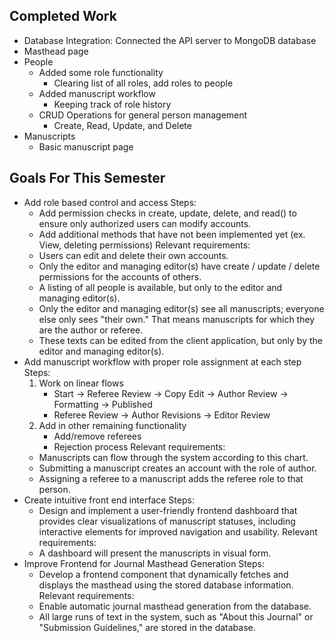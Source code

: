 ## Completed Work

- Database Integration: Connected the API server to MongoDB database 
- Masthead page
- People
    - Added some role functionality
       - Clearing list of all roles, add roles to people
    - Added manuscript workflow
        - Keeping track of role history
    - CRUD Operations for general person management
        - Create, Read, Update, and Delete
- Manuscripts
    - Basic manuscript page 

## Goals For This Semester

 - Add role based control and access
    Steps: 
    - Add permission checks in create, update, delete, and read() to ensure only authorized users can modify accounts.
    - Add additional methods that have not been implemented yet (ex. View, deleting permissions)
    Relevant requirements: 
    - Users can edit and delete their own accounts.
    - Only the editor and managing editor(s) have create / update / delete permissions for the accounts of others.
    - A listing of all people is available, but only to the editor and managing editor(s).
    - Only the editor and managing editor(s) see all manuscripts; everyone else only sees "their own." That means manuscripts for which they are the author or referee.
    - These texts can be edited from the client application, but only by the editor and managing editor(s).
- Add manuscript workflow with proper role assignment at each step 
    Steps: 
    1) Work on linear flows 
        - Start → Referee Review → Copy Edit → Author Review → Formatting → Published
        - Referee Review → Author Revisions → Editor Review 
    2) Add in other remaining functionality 
        - Add/remove referees 
        - Rejection process 
    Relevant requirements: 
    - Manuscripts can flow through the system according to this chart.
    - Submitting a manuscript creates an account with the role of author.
    - Assigning a referee to a manuscript adds the referee role to that person.
- Create intuitive front end interface 
    Steps: 
    - Design and implement a user-friendly frontend dashboard that provides clear visualizations of manuscript statuses, including interactive elements for improved navigation and usability.
    Relevant requirements:
    - A dashboard will present the manuscripts in visual form.
- Improve Frontend for Journal Masthead Generation
    Steps: 
    - Develop a frontend component that dynamically fetches and displays the masthead using the stored database information.
    Relevant requirements: 
    - Enable automatic journal masthead generation from the database.
    - All large runs of text in the system, such as "About this Journal" or "Submission Guidelines," are stored in the database.
